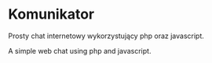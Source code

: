 # Komunikator
Prosty chat internetowy wykorzystujący php oraz javascript.

A simple web chat using php and javascript.
